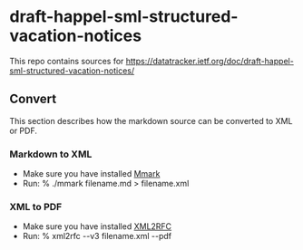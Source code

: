 # draft-happel-sml-structured-vacation-notices

This repo contains sources for https://datatracker.ietf.org/doc/draft-happel-sml-structured-vacation-notices/

## Convert
This section describes how the markdown source can be converted to XML or PDF.

### Markdown to XML
* Make sure you have installed [Mmark](https://mmark.miek.nl/)
* Run:
% ./mmark filename.md > filename.xml

### XML to PDF
* Make sure you have installed [XML2RFC](https://github.com/ietf-tools/xml2rfc)
* Run:
% xml2rfc --v3 filename.xml --pdf
